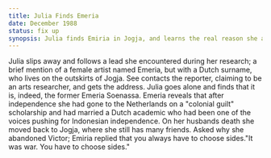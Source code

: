 ```yaml
---
title: Julia Finds Emeria
date: December 1988 
status: fix up
synopsis: Julia finds Emiria in Jogja, and learns the real reason she abandoned her relationship with Victor.
---
```

Julia slips away and follows a lead she encountered during her research; a brief mention of a female artist named Emeria, but with a Dutch surname, who lives on the outskirts of Jogja. See contacts the reporter, claiming to be an
arts researcher, and gets the address. Julia goes alone and finds that it is, indeed, the former Emeria Soenassa.  Emeria reveals that after independence she had gone to the Netherlands on a "colonial guilt" scholarship and had married a Dutch academic who had been one of the voices pushing for
Indonesian independence. On her husbands death she moved back
to Jogja, where she still has many friends. Asked why she abandoned Victor; Emiria replied that you always have to choose sides."It was war. You have to
choose sides."
